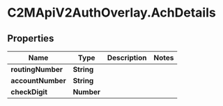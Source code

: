 # C2MApiV2AuthOverlay.AchDetails

## Properties

Name | Type | Description | Notes
------------ | ------------- | ------------- | -------------
**routingNumber** | **String** |  | 
**accountNumber** | **String** |  | 
**checkDigit** | **Number** |  | 


